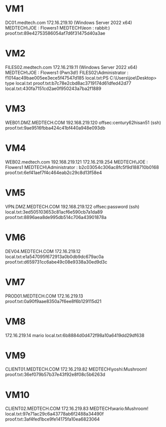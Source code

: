 # VM1
DC01.medtech.com  172.16.219.10 (Windows Server 2022 x64)
MEDTECH\JOE : Flowers1
MEDTECH\leon : rabbit:)
proof.txt:89e42753586054af7d6f31475d40a3ae

# VM2
FILES02.medtech.com 172.16.219.11 (Windows Server 2022 x64)
MEDTECH\JOE : Flowers1 (Pwn3d!)
FILES02\Administrator : f1014ac49bae005ee3ece5f47547d185
local.txt:PS C:\Users\joe\Desktop> type local.txt
proof.txt:b7c78e2cbd8ac3719174d61dfed42d77
local.txt:430fa7151cd2ae0f950243a7ba2f1889

# VM3
WEB01.DMZ.MEDTECH.COM 192.168.219.120
offsec:century62hisan51 (ssh)
proof.txt:9ae9516fbba424c41bf440a948e093db

# VM4
WEB02.medtech.com 192.168.219.121 172.16.219.254
MEDTECH\JOE : Flowers1
MEDTECH\Administrator : b2c03054c306ac8fc5f9d188710b0168
proof.txt:6ef41aef7f4c464eab2c29c8d13f58e4

# VM5
VPN.DMZ.MEDTECH.COM 192.168.219.122
offsec:password (ssh)
local.txt:3ed505103653c81acf6e590cb7a1da89
proof.txt:8896aea8de995db514c706a43901878a

# VM6 
DEV04.MEDTECH.COM 172.16.219.12
local.txt:e1a547095f672913a0b0db9dc679ac0a
proof.txt:d659731cc6abe49c08e9338a30ed9d3c

# VM7 
PROD01.MEDTECH.COM 172.16.219.13
proof.txt:0a90f9aae8350a7f6ee8f6b129115d21

# VM8 
172.16.219.14
mario
local.txt:6b8884d0d472f98a10a6419dd29df638

# VM9 
CLIENT01.MEDTECH.COM 172.16.219.82
MEDTECH\yoshi:Mushroom!
proof.txt:36ef079b57b37e43f92e8f08c5b6263d

# VM10 
CLIENT02.MEDTECH.COM 172.16.219.83
MEDTECH\wario:Mushroom!
local.txt:97e71ac29c6a43778ab6f2488a34490f
proof.txt:3af4fed1bce9fe14175fa10ea6823064